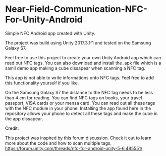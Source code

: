 # Near-Field-Communication-NFC-For-Unity-Android
Simple NFC Android app created with Unity.


The project was build using Unity 2017.3.1f1 and tested on the Samsung Galaxy S7.  


Feel free to use this project to create your own Unity Android app which can read out NFC tags. 
You can also download and install the .apk file which is a samll demo app making a cube dissapear when scanning a NFC tag.  

This app is not able to write informations onto NFC tags. Feel free to add this functionality yourself if you like.

On the Samsung Galaxy S7 the distance to the NFC tag needs to be less than 4 cm for reading. You can find NFC tags on books, your travel passport, VISA cards or your mensa card. You can read out all these tags with the NFC module in your phone. Installing the app found here in the repository allows your phone to detect all these tags and make the cube in the app dissapear. 

Credit:

This project was inspired by this forum discussion. Check it out to learn more about the code and how to scan multiple tags. 
https://forum.unity.com/threads/nfc-for-android-unity-5-6.485551/

